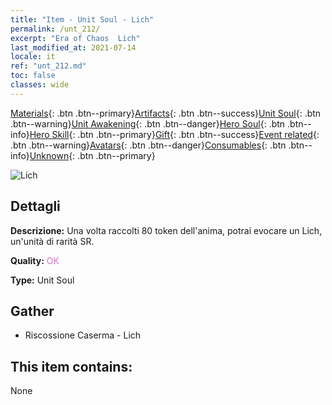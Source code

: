 ```yaml
---
title: "Item - Unit Soul - Lich"
permalink: /unt_212/
excerpt: "Era of Chaos  Lich"
last_modified_at: 2021-07-14
locale: it
ref: "unt_212.md"
toc: false
classes: wide
---
```

 [Materials](/ItemsIT/){: .btn .btn--primary}[Artifacts](/ItemsIT/Artifacts/){: .btn .btn--success}[Unit Soul](/ItemsIT/UnitSoul/){: .btn .btn--warning}[Unit Awakening](/ItemsIT/UnitAwakening/){: .btn .btn--danger}[Hero Soul](/ItemsIT/HeroSoul/){: .btn .btn--info}[Hero Skill](/ItemsIT/HeroSkill/){: .btn .btn--primary}[Gift](/ItemsIT/Gift/){: .btn .btn--success}[Event related](/ItemsIT/Events/){: .btn .btn--warning}[Avatars](/ItemsIT/Avatars/){: .btn .btn--danger}[Consumables](/ItemsIT/Consumables/){: .btn .btn--info}[Unknown](/ItemsIT/Unknown/){: .btn .btn--primary}

 ![Lich](/images/u/ti_wuyao.jpg)

## Dettagli
 **Descrizione:** Una volta raccolti 80 token dell'anima, potrai evocare un Lich, un'unità di rarità SR.

 **Quality:** <span style="color: #DA70D6">OK</span>

 **Type:** Unit Soul

## Gather

*    Riscossione Caserma - Lich 

## This item contains:

  None


